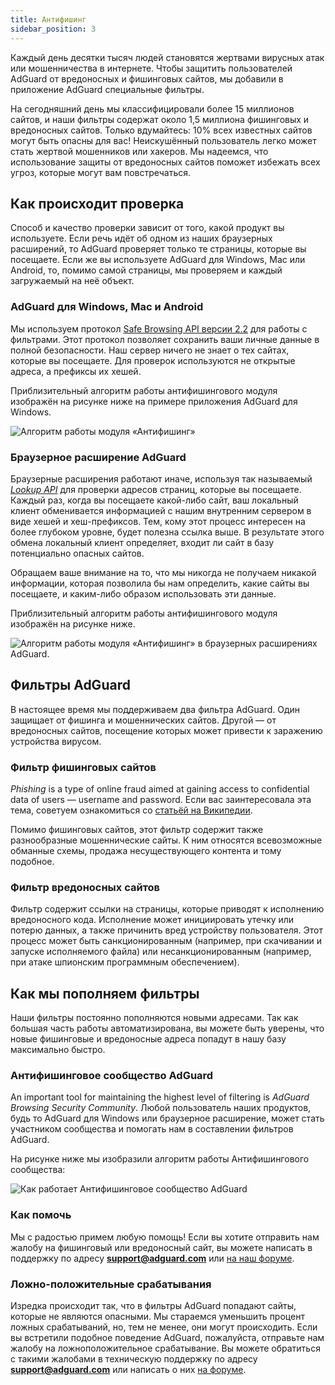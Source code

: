 ```yaml
---
title: Антифишинг
sidebar_position: 3
---
```


Каждый день десятки тысяч людей становятся жертвами вирусных атак или мошенничества в интернете. Чтобы защитить пользователей AdGuard от вредоносных и фишинговых сайтов, мы добавили в приложение AdGuard специальные фильтры.

На сегодняшний день мы классифицировали более 15 миллионов сайтов, и наши фильтры содержат около 1,5 миллиона фишинговых и вредоносных сайтов. Только вдумайтесь: 10% всех известных сайтов могут быть опасны для вас! Неискушённый пользователь легко может стать жертвой мошенников или хакеров. Мы надеемся, что использование защиты от вредоносных сайтов поможет избежать всех угроз, которые могут вам повстречаться.

## Как происходит проверка

Способ и качество проверки зависит от того, какой продукт вы используете. Если речь идёт об одном из наших браузерных расширений, то AdGuard проверяет только те страницы, которые вы посещаете. Если же вы используете AdGuard для Windows, Mac или Android, то, помимо самой страницы, мы проверяем и каждый загружаемый на неё объект.

### AdGuard для Windows, Mac и Android

Мы используем протокол [Safe Browsing API версии 2.2](https://code.google.com/p/google-safe-browsing/wiki/Protocolv2Spec) для работы с фильтрами. Этот протокол позволяет сохранить ваши личные данные в полной безопасности. Наш сервер ничего не знает о тех сайтах, которые вы посещаете. Для проверок используются не открытые адреса, а префиксы их хешей.

Приблизительный алгоритм работы антифишингового модуля изображён на рисунке ниже на примере приложения AdGuard для Windows.

![Алгоритм работы модуля «Антифишинг»](https://cdn.adtidy.org/public/Adguard/En/Articles/safebrowsing_adguard_for_windows.png)

### Браузерное расширение AdGuard

Браузерные расширения работают иначе, используя так называемый [*Lookup API*](https://github.com/AdguardTeam/AdguardForAndroid/issues/162#issue-115487668) для проверки адресов страниц, которые вы посещаете. Каждый раз, когда вы посещаете какой-либо сайт, ваш локальный клиент обменивается информацией с нашим внутренним сервером в виде хешей и хеш-префиксов. Тем, кому этот процесс интересен на более глубоком уровне, будет полезна ссылка выше. В результате этого обмена локальный клиент определяет, входит ли сайт в базу потенциально опасных сайтов.

Обращаем ваше внимание на то, что мы никогда не получаем никакой информации, которая позволила бы нам определить, какие сайты вы посещаете, и каким-либо образом использовать эти данные.

Приблизительный алгоритм работы антифишингового модуля изображён на рисунке ниже.

![Алгоритм работы модуля «Антифишинг» в браузерных расширениях AdGuard.](https://cdn.adtidy.org/public/Adguard/En/Articles/safebrowsing_extension.png)

## Фильтры AdGuard

В настоящее время мы поддерживаем два фильтра AdGuard. Один защищает от фишинга и мошеннических сайтов. Другой — от вредоносных сайтов, посещение которых может привести к заражению устройства вирусом.

### Фильтр фишинговых сайтов

*Phishing* is a type of online fraud aimed at gaining access to confidential data of users — username and password. Если вас заинтересовала эта тема, советуем ознакомиться со [статьёй на Википедии](https://ru.wikipedia.org/wiki/Фишинг).

Помимо фишинговых сайтов, этот фильтр содержит также разнообразные мошеннические сайты. К ним относятся всевозможные обманные схемы, продажа несуществующего контента и тому подобное.

### Фильтр вредоносных сайтов

Фильтр содержит ссылки на страницы, которые приводят к исполнению вредоносного кода. Исполнение может инициировать утечку или потерю данных, а также причинить вред устройству пользователя. Этот процесс может быть санкционированным (например, при скачивании и запуске исполняемого файла) или несанкционированным (например, при атаке шпионским программным обеспечением).

## Как мы пополняем фильтры

Наши фильтры постоянно пополняются новыми адресами. Так как большая часть работы автоматизирована, вы можете быть уверены, что новые фишинговые и вредоносные адреса попадут в нашу базу максимально быстро.

### Антифишинговое сообщество AdGuard

An important tool for maintaining the highest level of filtering is *AdGuard Browsing Security Community*. Любой пользователь наших продуктов, будь то AdGuard для Windows или браузерное расширение, может стать участником сообщества и помогать нам в составлении фильтров AdGuard.

На рисунке ниже мы изобразили алгоритм работы Антифишингового сообщества:

![Как работает Антифишинговое сообщество AdGuard](https://cdn.adtidy.org/public/Adguard/En/Articles/browsing_security_community.png)

### Как помочь

Мы с радостью примем любую помощь! Если вы хотите отправить нам жалобу на фишинговый или вредоносный сайт, вы можете написать в поддержку по адресу **support@adguard.com** или [на наш форуме](http://forum.adguard.com/).

### Ложно-положительные срабатывания

Изредка происходит так, что в фильтры AdGuard попадают сайты, которые не являются опасными. Мы стараемся уменьшить процент ложных срабатываний, но, тем не менее, они могут происходить. Если вы встретили подобное поведение AdGuard, пожалуйста, отправьте нам жалобу на ложноположительное срабатывание. Вы можете обратиться с такими жалобами в техническую поддержку по адресу **support@adguard.com** или нaписать о них [на форуме](http://forum.adguard.com/).
